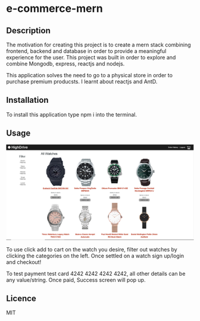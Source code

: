 ﻿# e-commerce-mern
 
## Description 

The motivation for creating this project is to create a mern stack combining frontend, backend and database in order to provide a meaningful experience for the user. This project was built in order to explore and combine Mongodb, express, reactjs and nodejs.

This application solves the need to go to a physical store in order to purchase premium producsts. I learnt about reactjs and AntD.

## Installation

To install this application type npm i into the terminal.

## Usage

![alt text](client\public\images\highdrive.jpg)

To use click add to cart on the watch you desire, filter out watches by clicking the categories on the left. Once settled on a watch sign up/login and checkout!

To test payment test card  4242 4242 4242 4242, all other details can be any value/string. Once paid, Success screen will pop up.

## Licence 

MIT

